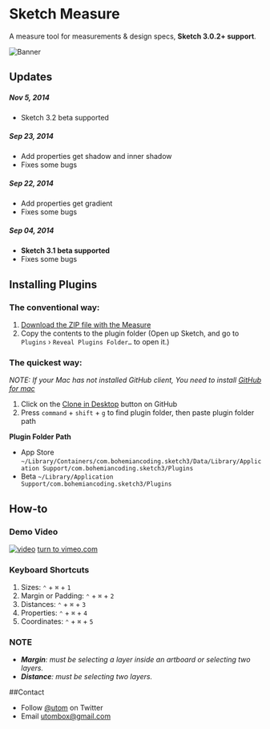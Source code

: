 # Sketch Measure

A measure tool for measurements & design specs, **Sketch 3.0.2+ support**. 

![Banner](http://utom.us/new/assets/imgs/sketch-measure-icon@2x.png)
## Updates
##### Nov 5, 2014
* Sketch 3.2 beta supported

##### Sep 23, 2014
* Add properties get shadow and inner shadow
* Fixes some bugs

##### Sep 22, 2014
* Add properties get gradient
* Fixes some bugs

##### Sep 04, 2014
* **Sketch 3.1 beta supported**
* Fixes some bugs

## Installing Plugins
### The conventional way:
1. [Download the ZIP file with the Measure](https://github.com/utom/sketch-measure/archive/master.zip)
2. Copy the contents to the plugin folder (Open up Sketch, and go to `Plugins` › `Reveal Plugins Folder…` to open it.)

### The quickest way:

_NOTE: If your Mac has not installed GitHub client, You need to install [GitHub for mac](https://mac.github.com)_

1. Click on the [Clone in Desktop](github-mac://openRepo/https://github.com/utom/sketch-measure) button on GitHub
2. Press `command` + `shift` + `g` to find plugin folder, then paste plugin folder path

**Plugin Folder Path**

* App Store `~/Library/Containers/com.bohemiancoding.sketch3/Data/Library/Application Support/com.bohemiancoding.sketch3/Plugins`
* Beta `~/Library/Application Support/com.bohemiancoding.sketch3/Plugins`

## How-to

### Demo Video
[![video](https://i.vimeocdn.com/video/478609399_960.jpg)](https://vimeo.com/98025780)
[turn to vimeo.com](https://vimeo.com/98025780)

### Keyboard Shortcuts
1. Sizes: `⌃` + `⌘` + `1`
2. Margin or Padding: `⌃` + `⌘` + `2`
3. Distances: `⌃` + `⌘` + `3`
4. Properties: `⌃` + `⌘` + `4`
5. Coordinates: `⌃` + `⌘` + `5`

### NOTE

* _**Margin**: must be selecting a layer inside an artboard or selecting two layers._
* _**Distance**: must be selecting two layers._


##Contact

* Follow [@utom](http://twitter.com/utom) on Twitter
* Email <utombox@gmail.com>